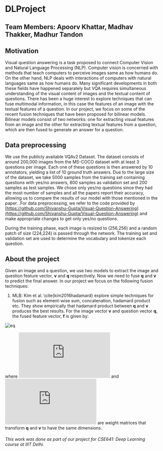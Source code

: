 # DLProject

## Team Members: Apoorv Khattar, Madhav Thakker, Madhur Tandon

## Motivation
Visual question answering is a task proposed to connect Computer Vision and Natural Language Processing (NLP). Computer vision is concerned with methods that teach computers to perceive images same as how humans do. On the other hand, NLP deals with interactions of computers with natural languages same as how humans do. Many significant developments in both these fields have happened separately but VQA requires simultaneous understanding of the visual content of images and the textual content of questions. There has been a huge interest to explore techniques that can fuse multimodal information, in this case the features of an image with the textual features of a question. In our project, we focus on some of the recent fusion techniques that have been proposed for bilinear models. Bilinear models consist of two networks: one for extracting visual features from an image and the other for extracting textual features from a question, which are then fused to generate an answer for a question.

## Data preprocessing
We use the publicly available VQAv2 Dataset. The dataset consists of around 200,000 images from the MS-COCO dataset with at least 3 questions per image. Each one of these questions is then answered by 10 annotators, yielding a list of 10 ground truth answers. Due to the large size of the dataset, we take 5000 samples from the training set containing questions with yes/no answers, 800 samples as validation set and 200 samples as test samples. We chose only yes/no questions since they had the most number of samples and all the papers report their accuracy, allowing us to compare the results of our model with those mentioned in the paper. .For data preprocessing, we refer to the code provided by [https://github.com/Shivanshu-Gupta/Visual-Question-Answering](https://github.com/Shivanshu-Gupta/Visual-Question-Answering) and make appropriate changes to get only yes/no questions.

During the training phase, each image is resized to (256,256) and a random patch of size (224,224) is passed through the network. The training set and validation set are used to determine the vocabulary and tokenize each question.

## About the project
Given an image and a question, we use two models to extract the image and question feature vector, **v** and **q** respectively. Now we need to fuse **q** and **v** to predict the final answer. In our project we focus on the following fusion techniques:

1. MLB: Kim et al. \cite{kim2016hadamard} explore simple techniques for fusion such as element-wise sum, concatenation, hadamard product etc. They show empirically that hadamard product between **q** and **v** produces the best results. For the image vector **v** and question vector **q**, the fused feature vector, **f** is given by:

  ![eq](https://latex.codecogs.com/svg.latex?y_i%20=%20(q^T%20W_q)_i%20*%20(v^T%20W_v)_i,)
  
where ![eq](https://latex.codecogs.com/svg.latex?W_q) and ![eq](https://latex.codecogs.com/svg.latex?W_q) are weight matrices that transform **q** and **v** to have the same dimensions.


###### This work was done as part of our project for CSE641: Deep Learning course at IIIT Delhi.
